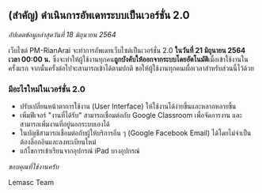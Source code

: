 ## (สำคัญ) ดำเนินการอัพเดทระบบเป็นเวอร์ชั่น 2.0

*อัปเดตข้อมูลล่าสุดวันที่ 18 มิถุนายน 2564*

เว็บไซต์ PM-RianArai จะทำการอัพเดทเว็บไซต์เป็นเวอร์ชั่น 2.0 **ในวันที่ 21 มิถุนายน 2564 เวลา 00:00 น.** ซึ่งจะทำให้ผู้ใช้งานทุกคน**ถูกบังคับให้ออกจากระบบโดยอัตโนมัติ**เมื่อเข้าใช้งานในครั้งแรก
จากนั้นครั้งต่อไปจะสามารถเข้าได้ตามปกติ ขอให้ผู้ใช้งานทุกคนเผื่อเวลาสำหรับส่วนนี้ไว้ด้วย

### มีอะไรใหม่ในเวอร์ชั่น 2.0
* ปรับเปลี่ยนหน้าตาการใช้งาน (User Interface) ให้ใช้งานได้ง่ายขึ้นและหลากหลายขึ้น
* เพิ่มฟีเจอร์ "งานที่ได้รับ" สามารถเชื่อมต่อกับ Google Classroom เพื่อจัดการงาน และสามารถเพิ่มงานที่อยู่นอกระบบเองได้
* ในบัญชีสามารถเชื่อมต่อกับผู้ให้บริการอิ่น ๆ (Google Facebook Email) ได้โดยไม่จำเป็นต้องล็อกอินและลงทะเบียนใหม่
* แก้ไขการเข้าเรียนจากอุปกรณ์ iPad บางอุปกรณ์

*ขอบคุณที่ใช้งานครับ*

Lemasc Team
